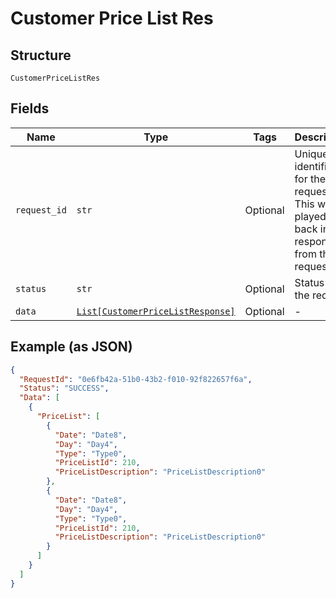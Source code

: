 
# Customer Price List Res

## Structure

`CustomerPriceListRes`

## Fields

| Name | Type | Tags | Description |
|  --- | --- | --- | --- |
| `request_id` | `str` | Optional | Unique identifier for the request. This will be played back in the response from the request. |
| `status` | `str` | Optional | Status of the request |
| `data` | [`List[CustomerPriceListResponse]`](../../doc/models/customer-price-list-response.md) | Optional | - |

## Example (as JSON)

```json
{
  "RequestId": "0e6fb42a-51b0-43b2-f010-92f822657f6a",
  "Status": "SUCCESS",
  "Data": [
    {
      "PriceList": [
        {
          "Date": "Date8",
          "Day": "Day4",
          "Type": "Type0",
          "PriceListId": 210,
          "PriceListDescription": "PriceListDescription0"
        },
        {
          "Date": "Date8",
          "Day": "Day4",
          "Type": "Type0",
          "PriceListId": 210,
          "PriceListDescription": "PriceListDescription0"
        }
      ]
    }
  ]
}
```

